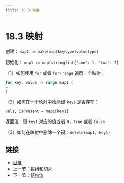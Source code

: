 ```yaml
---
title: 18.3 映射
---
```


# 18.3 映射

创建：    `map1 := make(map[keytype]valuetype)`

初始化：   `map1 := map[string]int{"one": 1, "two": 2}`

（1）如何使用 `for` 或者 `for-range` 遍历一个映射：

```go
for key, value := range map1 {
…
}
```

（2）如何在一个映射中检测键 `key1` 是否存在：

   `val1, isPresent = map1[key1]`

   返回值：键 `key1` 对应的值或者 `0`，`true` 或者 `false`

（3）如何在映射中删除一个键：`delete(map1, key1)`

## 链接

- [目录](directory.md)
- 上一节：[数组和切片](18.2.md)
- 下一节：[结构体](18.4.md)
